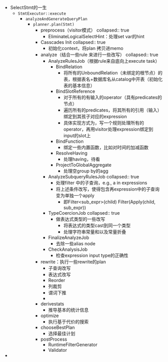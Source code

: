 - SelectStmt的一生
	- `StmtExecutor::execute`
		- `analyzeAndGenerateQueryPlan`
			- `planner.plan(Stmt)`
				- preprocess（visitor模式）
				  collapsed:: true
					- EliminateLogicalSelectHint：处理set var的hint
				- Casscades Init
				  collapsed:: true
					- 初始化context，将plan 拷贝进memo
				- analyze（结合一些rule 来进行一些改写）
				  collapsed:: true
					- AnalyzeRulesJob（根据rule来自底向上execute task）
						- BindRelation
							- 将所有的UnboundRelation（未绑定的根节点）的表，根据表名+数据库名从catalog中开表（初始化表的基本信息）
						- BindSlotReference
							- 对于所有的有输入的operator（具有predicates的节点）
							- 遍历所有的predicates，将其所有的引用（输入）绑定到其孩子对应的expression
							- 具体实现方式为，写一个规则处理所有的operator，再用visitor处理expression绑定到input的slot上
						- BindFunction
							- 绑定一些内置函数，比如对时间的加减函数
						- ResolveHaving
							- 处理having，待看
						- ProjectToGlobalAggregate
							- 处理空group by的agg
					- AnalyzeSubqueryRulesJob
					  collapsed:: true
						- 处理filter 中的子查询，e.g., a in expressions
						- 将上述条件改写，使得包含再expression中的子查询变为单独一个apply
							- 即Filter<sub_expr>(child) Filter(Apply(child, sub_expr))
					- TypeCoercionJob
					  collapsed:: true
						- 做表达式类型的一些改写
							- 将表达式的类型cast到同一个类型
							- 处理字符串常量和以及常量折叠
					- FinalizeAnalyzeJob
						- 去除一些alias node
					- CheckAnalysisJob
						- 检查expression input type的正确性
				- rewrite：执行一些rewrite的plan
					- 子查询改写
					- 表达式改写
					- Reorder
					- 列裁剪
					- 谓词下推
					-
				- derivestats
					- 推导基本的统计信息
				- optimize
					- 执行基于代价的搜索
				- chooseBestPlan
					- 选择最佳计划
				- postProcess
					- RuntimeFilterGenerator
					- Validator
-